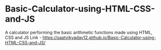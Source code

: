 # Basic-Calculator-using-HTML-CSS-and-JS
A calculator performing the basic arithmetic  functions made using HTML, CSS and JS
Link - https://saatvikyadav12.github.io/Basic-Calculator-using-HTML-CSS-and-JS/

